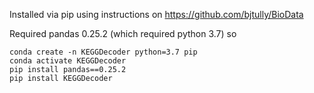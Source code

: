 Installed via pip using instructions on https://github.com/bjtully/BioData

Required pandas 0.25.2 (which required python 3.7)
so 
```
conda create -n KEGGDecoder python=3.7 pip
conda activate KEGGDecoder
pip install pandas==0.25.2
pip install KEGGDecoder
```
